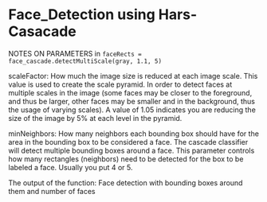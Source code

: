# Face_Detection using Hars-Casacade 

NOTES ON PARAMETERS in
`faceRects = face_cascade.detectMultiScale(gray, 1.1, 5)`

scaleFactor: How much the image size is reduced at each image scale. This
value is used to create the scale pyramid. In order to detect faces at
multiple scales in the image (some faces may be closer to the foreground,
and thus be larger, other faces may be smaller and in the background, thus
the usage of varying scales). A value of 1.05 indicates you are reducing
the size of the image by 5% at each level in the pyramid.

minNeighbors: How many neighbors each bounding box should have for the area
in the bounding box to be considered a face. The cascade classifier will
detect multiple bounding boxes around a face. This parameter controls how
many rectangles (neighbors) need to be detected for the box to be labeled
a face. Usually you put 4 or 5.

The output of the function:
Face detection with bounding boxes around them and number of faces
